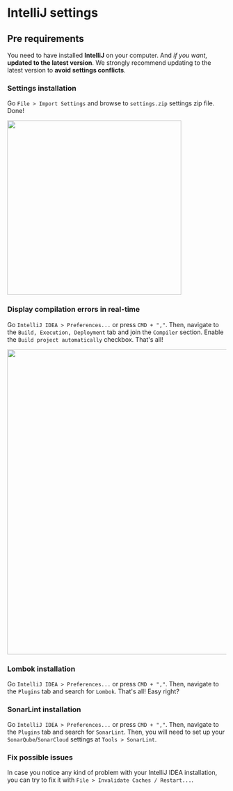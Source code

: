 # IntelliJ settings

## Pre requirements

You need to have installed **IntelliJ** on your computer. And *if you want*, **updated to the latest version**. We strongly recommend updating to the latest version to **avoid settings conflicts**.

### Settings installation

Go `File > Import Settings` and browse to `settings.zip` settings zip file. Done!

<img src="https://i.imgur.com/EkB1Pxa.png" width="400px">

### Display compilation errors in real-time

Go `IntelliJ IDEA > Preferences...` or press `CMD + ","`. Then, navigate to the `Build, Execution, Deployment` tab and join the `Compiler` section. Enable the `Build project automatically` checkbox. That's all!

<img src="https://i.imgur.com/ezldE4X.png" width="700px">

### Lombok installation

Go `IntelliJ IDEA > Preferences...` or press `CMD + ","`. Then, navigate to the `Plugins` tab and search for `Lombok`. That's all! Easy right?

### SonarLint installation

Go `IntelliJ IDEA > Preferences...` or press `CMD + ","`. Then, navigate to the `Plugins` tab and search for `SonarLint`. Then, you will need to set up your `SonarQube`/`SonarCloud` settings at `Tools > SonarLint`.

### Fix possible issues

In case you notice any kind of problem with your IntelliJ IDEA installation, you can try to fix it with `File > Invalidate Caches / Restart...`.
